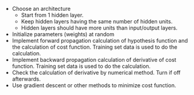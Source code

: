* Choose an architecture
  * Start from 1 hidden layer.
  * Keep hidden layers having the same number of hidden units.
  * Hidden layers should have more units than input/output layers.
* Initialize parameters (weights) at random
* Implement forward propagation calculation of hypothesis function and the calculation of cost function. 
Training set data is used to do the calculation.
* Implement backward propagation calculation of derivative of cost function. Training set data is used to do the calculation.
* Check the calculation of derivative by numerical method. Turn if off afterwards.
* Use gradient descent or other methods to minimize cost function.
